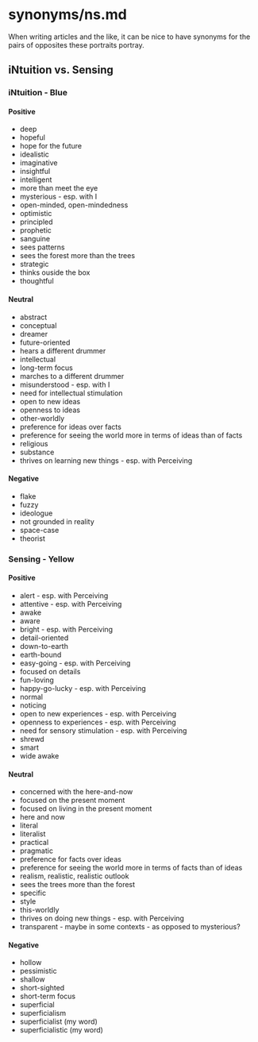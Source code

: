 
# synonyms/ns.md

When writing articles and the like, it can be nice to have synonyms for the pairs of opposites
these portraits portray.


## iNtuition vs. Sensing

### iNtuition - Blue

#### Positive
- deep
- hopeful
- hope for the future
- idealistic
- imaginative
- insightful
- intelligent
- more than meet the eye
- mysterious - esp. with I
- open-minded, open-mindedness
- optimistic
- principled
- prophetic
- sanguine
- sees patterns
- sees the forest more than the trees
- strategic
- thinks ouside the box
- thoughtful

#### Neutral
- abstract
- conceptual
- dreamer
- future-oriented
- hears a different drummer
- intellectual
- long-term focus
- marches to a different drummer
- misunderstood - esp. with I
- need for intellectual stimulation
- open to new ideas
- openness to ideas
- other-worldly
- preference for ideas over facts
- preference for seeing the world more in terms of ideas than of facts
- religious
- substance
- thrives on learning new things - esp. with Perceiving

#### Negative
- flake
- fuzzy
- ideologue
- not grounded in reality
- space-case
- theorist


### Sensing - Yellow

#### Positive
- alert - esp. with Perceiving
- attentive - esp. with Perceiving
- awake
- aware
- bright - esp. with Perceiving
- detail-oriented
- down-to-earth
- earth-bound
- easy-going - esp. with Perceiving
- focused on details
- fun-loving
- happy-go-lucky - esp. with Perceiving
- normal
- noticing
- open to new experiences - esp. with Perceiving
- openness to experiences - esp. with Perceiving
- need for sensory stimulation - esp. with Perceiving
- shrewd
- smart
- wide awake

#### Neutral
- concerned with the here-and-now
- focused on the present moment
- focused on living in the present moment
- here and now
- literal
- literalist
- practical
- pragmatic
- preference for facts over ideas
- preference for seeing the world more in terms of facts than of ideas
- realism, realistic, realistic outlook
- sees the trees more than the forest
- specific
- style
- this-worldly
- thrives on doing new things - esp. with Perceiving
- transparent - maybe in some contexts - as opposed to mysterious?

#### Negative
- hollow
- pessimistic
- shallow
- short-sighted
- short-term focus
- superficial
- superficialism
- superficialist (my word)
- superficialistic (my word)

